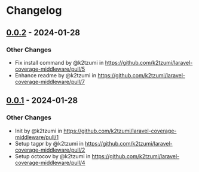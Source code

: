 # Changelog

## [0.0.2](https://github.com/k2tzumi/laravel-coverage-middleware/compare/0.0.1...0.0.2) - 2024-01-28
### Other Changes
- Fix install command by @k2tzumi in https://github.com/k2tzumi/laravel-coverage-middleware/pull/5
- Enhance readme by @k2tzumi in https://github.com/k2tzumi/laravel-coverage-middleware/pull/7

## [0.0.1](https://github.com/k2tzumi/laravel-coverage-middleware/commits/0.0.1) - 2024-01-28
### Other Changes
- Init by @k2tzumi in https://github.com/k2tzumi/laravel-coverage-middleware/pull/1
- Setup tagpr by @k2tzumi in https://github.com/k2tzumi/laravel-coverage-middleware/pull/2
- Setup octocov by @k2tzumi in https://github.com/k2tzumi/laravel-coverage-middleware/pull/4
